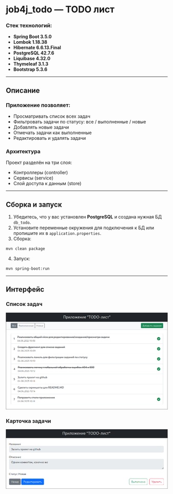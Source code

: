 # job4j_todo — TODO лист

### Стек технологий:

+ **Spring Boot 3.5.0**
+ **Lombok 1.18.38**
+ **Hibernate 6.6.13.Final**
+ **PostgreSQL 42.7.6**
+ **Liquibase 4.32.0**
+ **Thymeleaf 3.1.3**
+ **Bootstrap 5.3.6**

---
## Описание

### Приложение позволяет:
+ Просматривать список всех задач
+ Фильтровать задачи по статусу: все / выполненные / новые
+ Добавлять новые задачи
+ Отмечать задачи как выполненные
+ Редактировать и удалять задачи

### Архитектура
Проект разделён на три слоя:
+ Контроллеры (controller)
+ Сервисы (service)
+ Слой доступа к данным (store)

---
## Сборка и запуск
1. Убедитесь, что у вас установлен **PostgreSQL** и создана нужная БД `db_todo`.
2. Установите переменные окружения для подключения к БД или пропишите их в `application.properties`.
3. Сборка:
```bash
mvn clean package
```
4. Запуск:
```bash
mvn spring-boot:run
```
---
## Интерфейс
### Список задач
![tasklist.png](img/tasklist.png)
### Карточка задачи
![task.png](img/task.png)